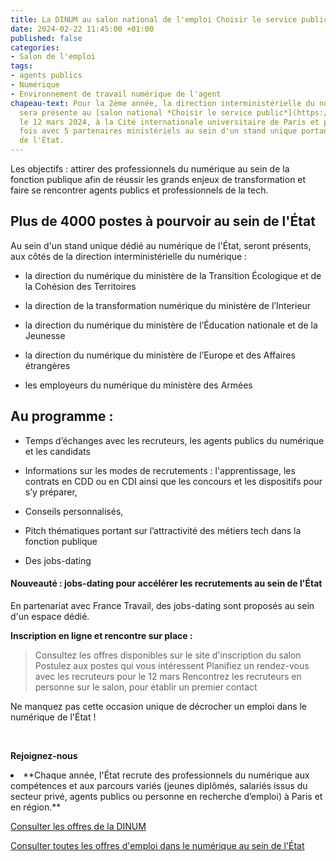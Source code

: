 ```yaml
---
title: La DINUM au salon national de l'emploi Choisir le service public
date: 2024-02-22 11:45:00 +01:00
published: false
categories:
- Salon de l'emploi
tags:
- agents publics
- Numérique
- Environnement de travail numérique de l'agent
chapeau-text: Pour la 2ème année, la direction interministérielle du numérique (DINUM)
  sera présente au [salon national *Choisir le service public*](https:/www.salon-choisirleservicepublic.fr//),
  le 12 mars 2024, à la Cité internationale universitaire de Paris et pour la première
  fois avec 5 partenaires ministériels au sein d'un stand unique portant sur le numérique
  de l'État.
---
```


Les objectifs : attirer des professionnels du numérique au sein de la fonction publique afin de réussir les grands enjeux de transformation et faire se rencontrer agents publics et professionnels de la tech. 

## Plus de 4000 postes à pourvoir au sein de l'État 

Au sein d'un stand unique dédié au numérique de l'État, seront présents, aux côtés de la direction interministérielle du numérique :
 
* la direction du numérique du ministère de la Transition Écologique et de la Cohésion des Territoires

* la direction de la transformation numérique du ministère de l’Interieur

* la direction du numérique du ministère de l’Éducation nationale et de la Jeunesse

* la direction du numérique du ministère de l’Europe et des Affaires étrangères

* les employeurs du numérique du ministère des Armées

## Au programme : 

* Temps d’échanges avec les recruteurs, les agents publics du numérique et les candidats

* Informations sur les modes de recrutements : l'apprentissage, les contrats en CDD ou en CDI ainsi que les concours et les dispositifs pour s’y préparer, 

* Conseils personnalisés,

* Pitch thématiques portant sur l’attractivité des métiers tech dans la fonction publique

* Des jobs-dating 

#### Nouveauté : jobs-dating pour accélérer les recrutements au sein de l'État

En partenariat avec France Travail, des jobs-dating sont proposés au sein d'un espace dédié.

**Inscription en ligne et rencontre sur place :**

> Consultez les offres disponibles sur le site d'inscription du salon
> Postulez aux postes qui vous intéressent
> Planifiez un rendez-vous avec les recruteurs pour le 12 mars
> Rencontrez les recruteurs en personne sur le salon, pour établir un premier contact

Ne manquez pas cette occasion unique de décrocher un emploi dans le numérique de l'État !

<div class="encadre noir" style="margin-bottom:40px">
<br>
<p><b>Rejoignez-nous</b>
<br>
<li>**Chaque année, l'État recrute des professionnels du numérique aux compétences et aux parcours variés (jeunes diplômés, salariés issus du secteur privé, agents publics ou personne en recherche d’emploi) à Paris et en région.**

[Consulter les offres de la DINUM](http://choisirleservicepublic.gouv.fr/nos-offres/filtres/organisme/10668//)

[Consulter toutes les offres d'emploi dans le numérique au sein de l'État](http://choisirleservicepublic.gouv.fr/nos-offres/filtres/domaine/3522/)</li>
